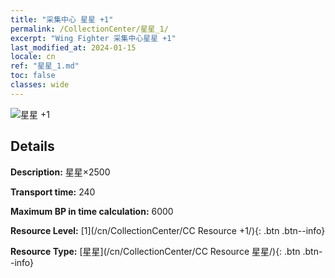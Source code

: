 ```yaml
---
title: "采集中心 星星 +1"
permalink: /CollectionCenter/星星_1/
excerpt: "Wing Fighter 采集中心星星 +1"
last_modified_at: 2024-01-15
locale: cn
ref: "星星_1.md"
toc: false
classes: wide
---
```



![星星 +1](/images/cc/CC_Star_1.png)

## Details

  **Description:** 星星×2500

  **Transport time:** 240

  **Maximum BP in time calculation:** 6000

  **Resource Level:** [1](/cn/CollectionCenter/CC Resource +1/){: .btn .btn--info}

  **Resource Type:** [星星](/cn/CollectionCenter/CC Resource 星星/){: .btn .btn--info}

